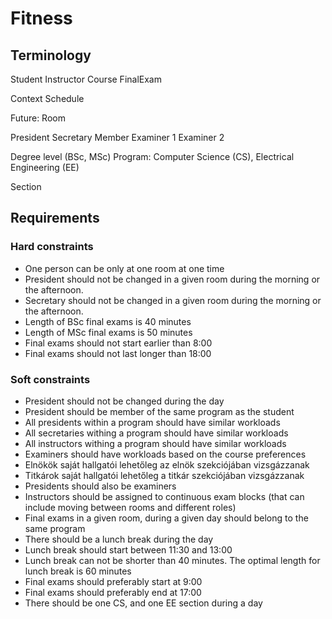 # Fitness

## Terminology

Student
Instructor
Course
FinalExam

Context
Schedule

Future:
Room

President
Secretary
Member
Examiner 1
Examiner 2


Degree level (BSc, MSc)
Program: Computer Science (CS), Electrical Engineering (EE)

Section


## Requirements

### Hard constraints
-	One person can be only at one room at one time
- President should not be changed in a given room during the morning or the afternoon.
- Secretary should not be changed in a given room during the morning or the afternoon.
-	Length of BSc final exams is 40 minutes 
-	Length of MSc final exams is 50 minutes
- Final exams should not start earlier than 8:00
- Final exams should not last longer than 18:00

### Soft constraints
- President should not be changed during the day
- President should be member of the same program as the student
- All presidents within a program should have similar workloads
- All secretaries withing a program should have similar workloads
- All instructors withing a program should have similar workloads
- Examiners should have workloads based on the course preferences
- Elnökök saját hallgatói lehetőleg az elnök szekciójában vizsgázzanak
- Titkárok saját hallgatói lehetőleg a titkár szekciójában vizsgázzanak
- Presidents should also be examiners 
- Instructors should be assigned to continuous exam blocks (that can include moving between rooms and different roles)
- Final exams in a given room, during a given day should belong to the same program
- There should be a lunch break during the day
- Lunch break should start between 11:30 and 13:00 
- Lunch break can not be shorter than 40 minutes. The optimal length for lunch break is 60 minutes
- Final exams should preferably start at 9:00
- Final exams should preferably end at 17:00
- There should be one CS, and one EE section during a day





